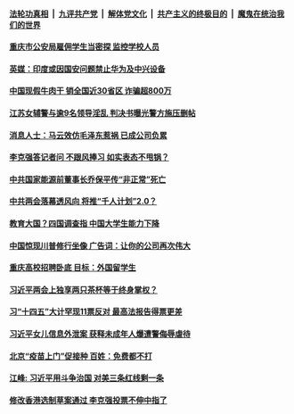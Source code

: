 

####  [法轮功真相](../../../../basic/blob/master/README.md?t=03130631) &nbsp;|&nbsp; [九评共产党](../../../../9ping.md/blob/master/README.md?t=03130631) &nbsp;|&nbsp; [解体党文化](../../../../jtdwh.md/blob/master/README.md?t=03130631)  &nbsp;|&nbsp; [共产主义的终极目的](../../../../gczydzjmd.md/blob/master/README.md?t=03130631) &nbsp;|&nbsp; [魔鬼在统治我们的世界](../../../../mgztzwmdsj.md/blob/master/README.md?t=03130631) 

#### [重庆市公安局雇佣学生当密探  监控学校人员](../pages/soh5/483647.md?t=03130631) 
#### [英媒：印度或因国安问题禁止华为及中兴设备](../pages/soh5/483551.md?t=03130631) 
#### [中国现假牛肉干 销全国近30省区 诈骗超800万](../pages/soh5/483569.md?t=03130631) 
#### [江苏女辅警与逾9名领导淫乱 判决书曝光警方施压删帖](../pages/soh5/483533.md?t=03130631) 
#### [消息人士：马云效仿毛泽东惹祸 已成公司负累](../pages/soh5/483509.md?t=03130631) 
#### [李克强答记者问  不跟风捧习 如实表态不甩锅？](../pages/soh5/483470.md?t=03130631) 
#### [中共国家能源前董事长乔保平传“非正常”死亡](../pages/soh5/483452.md?t=03130631) 
#### [中共两会落幕透风向 将推“千人计划”2.0？ ](../pages/soh5/483437.md?t=03130631) 
#### [教育大国？四国调查指 中国大学生能力下降](../pages/soh5/483410.md?t=03130631) 
#### [中国惊现川普修行坐像 广告词：让你的公司再次伟大](../pages/soh5/483404.md?t=03130631) 
#### [重庆高校招聘卧底 目标：外国留学生](../pages/soh5/483389.md?t=03130631) 
#### [习近平两会上独享两只茶杯等于终身掌权？](../pages/soh5/483383.md?t=03130631) 
#### [习“十四五”大计罕现11票反对 最高法报告得票更差](../pages/soh5/483374.md?t=03130631) 
#### [习近平女儿信息外泄案 获释未成年人爆遭警侮辱虐待](../pages/soh5/483320.md?t=03130631) 
#### [北京“疫苗上门”促接种 百姓：免费都不打](../pages/soh5/483332.md?t=03130631) 
#### [江峰: 习近平用斗争治国 对美三条红线剩一条](../pages/soh5/483287.md?t=03130631) 
#### [修改香港选制草案通过 李克强投票不伸中指了](../pages/soh5/483203.md?t=03130631) 
